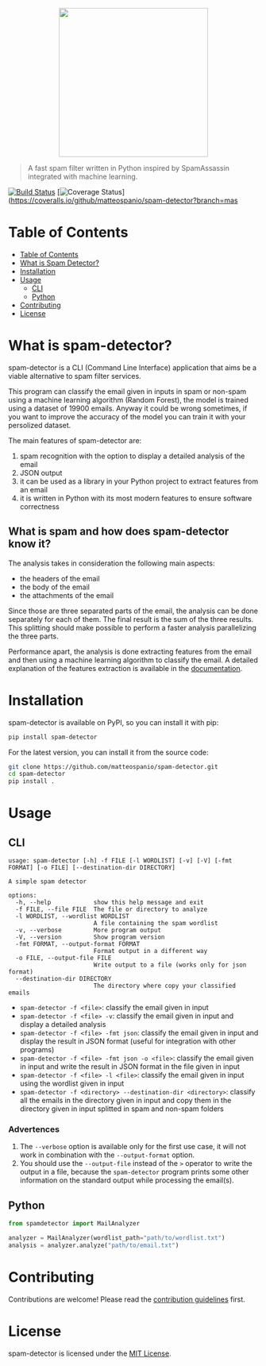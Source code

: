 <p style="display:flex;align-items:center;justify-content:center">
    <img src="http://matteospanio.me/assets/images/spam-detector-logo_transparent.png" width="300px" />
</p>

> A fast spam filter written in Python inspired by SpamAssassin integrated with machine learning.

[![Build Status](https://travis-ci.org/matteospanio/spam-detector.svg?branch=master)](https://travis-ci.org/matteospanio/spam-detector) [![Coverage Status](https://coveralls.io/repos/github/matteospanio/spam-detector/badge.svg?branch=master)](https://coveralls.io/github/matteospanio/spam-detector?branch=mas

# Table of Contents

- [Table of Contents](#table-of-contents)
- [What is Spam Detector?](#what-is-spam-detector)
- [Installation](#installation)
- [Usage](#usage)
  * [CLI](#cli)
  * [Python](#python)
- [Contributing](#contributing)
- [License](#license)


# What is spam-detector?

spam-detector is a CLI (Command Line Interface) application that aims be a viable alternative to spam filter services.

This program can classify the email given in inputs in spam or non-spam using a machine learning algorithm (Random Forest), the model is trained using a dataset of 19900 emails. Anyway it could be wrong sometimes, if you want to improve the accuracy of the model you can train it with your persolized dataset.

The main features of spam-detector are:

1. spam recognition with the option to display a detailed analysis of the email
2. JSON output
3. it can be used as a library in your Python project to extract features from an email
4. it is written in Python with its most modern features to ensure software correctness

## What is spam and how does spam-detector know it?

The analysis takes in consideration the following main aspects:
- the headers of the email
- the body of the email
- the attachments of the email

Since those are three separated parts of the email, the analysis can be done separately for each of them. The final result is the sum of the three results. This splitting should make possible to perform a faster analysis parallelizing the three parts.

Performance apart, the analysis is done extracting features from the email and then using a machine learning algorithm to classify the email. A detailed explanation of the features extraction is available in the [documentation](http://matteospanio.me/spam-detector/spamdetector/analyzer.html#MailAnalyzer.analyze).


# Installation

spam-detector is available on PyPI, so you can install it with pip:

```bash
pip install spam-detector
```

For the latest version, you can install it from the source code:

```bash
git clone https://github.com/matteospanio/spam-detector.git
cd spam-detector
pip install .
```

# Usage

## CLI

```
usage: spam-detector [-h] -f FILE [-l WORDLIST] [-v] [-V] [-fmt FORMAT] [-o FILE] [--destination-dir DIRECTORY]

A simple spam detector

options:
  -h, --help            show this help message and exit
  -f FILE, --file FILE  The file or directory to analyze
  -l WORDLIST, --wordlist WORDLIST
                        A file containing the spam wordlist
  -v, --verbose         More program output
  -V, --version         Show program version
  -fmt FORMAT, --output-format FORMAT
                        Format output in a different way
  -o FILE, --output-file FILE
                        Write output to a file (works only for json format)
  --destination-dir DIRECTORY
                        The directory where copy your classified emails
```

-  `spam-detector -f <file>`: classify the email given in input
-  `spam-detector -f <file> -v`: classify the email given in input and display a detailed analysis
-  `spam-detector -f <file> -fmt json`: classify the email given in input and display the result in JSON format (useful for integration with other programs)
-  `spam-detector -f <file> -fmt json -o <file>`: classify the email given in input and write the result in JSON format in the file given in input
-  `spam-detector -f <file> -l <file>`: classify the email given in input using the wordlist given in input
-  `spam-detector -f <directory> --destination-dir <directory>`: classify all the emails in the directory given in input and copy them in the directory given in input splitted in spam and non-spam folders

### Advertences
1. The `--verbose` option is available only for the first use case, it will not work in combination with the `--output-format` option.
2. You should use the `--output-file` instead of the `>` operator to write the output in a file, because the `spam-detector` program prints some other information on the standard output while processing the email(s).

## Python

```python
from spamdetector import MailAnalyzer

analyzer = MailAnalyzer(wordlist_path="path/to/wordlist.txt")
analysis = analyzer.analyze("path/to/email.txt")
```


# Contributing

Contributions are welcome! Please read the [contribution guidelines](CONTRIBUTING.md) first.

# License

spam-detector is licensed under the [MIT License](LICENSE).

